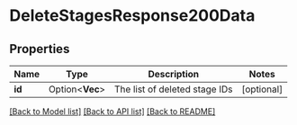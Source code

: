 # DeleteStagesResponse200Data

## Properties

Name | Type | Description | Notes
------------ | ------------- | ------------- | -------------
**id** | Option<**Vec<i32>**> | The list of deleted stage IDs | [optional]

[[Back to Model list]](../README.md#documentation-for-models) [[Back to API list]](../README.md#documentation-for-api-endpoints) [[Back to README]](../README.md)


